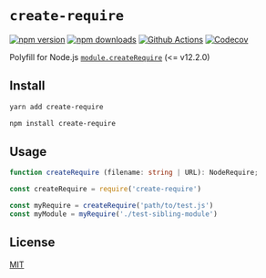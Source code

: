 # `create-require`

[![npm version][npm-version-src]][npm-version-href]
[![npm downloads][npm-downloads-src]][npm-downloads-href]
[![Github Actions][github-actions-src]][github-actions-href]
[![Codecov][codecov-src]][codecov-href]

Polyfill for Node.js [`module.createRequire`](https://nodejs.org/api/modules.html#modules_module_createrequire_filename) (<= v12.2.0)

## Install

```sh
yarn add create-require

npm install create-require
```

## Usage

```ts
function createRequire (filename: string | URL): NodeRequire;
```

```js
const createRequire = require('create-require')

const myRequire = createRequire('path/to/test.js')
const myModule = myRequire('./test-sibling-module')
```

## License

[MIT](./LICENSE)

<!-- Badges -->
[npm-version-src]: https://img.shields.io/npm/v/create-require?style=flat-square
[npm-version-href]: https://npmjs.com/package/create-require

[npm-downloads-src]: https://img.shields.io/npm/dm/create-require?style=flat-square
[npm-downloads-href]: https://npmjs.com/package/create-require

[github-actions-src]: https://img.shields.io/github/workflow/status/nuxt-contrib/create-require/test/master?style=flat-square
[github-actions-href]: https://github.com/nuxt-contrib/create-require/actions?query=workflow%3Atest

[codecov-src]: https://img.shields.io/codecov/c/gh/nuxt-contrib/create-require/master?style=flat-square
[codecov-href]: https://codecov.io/gh/nuxt-contrib/create-require
